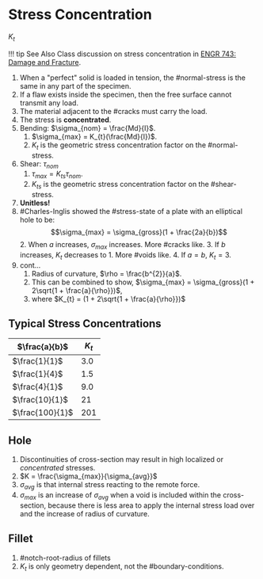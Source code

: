 # Stress Concentration

$K_{t}$

!!! tip See Also
    Class discussion on stress concentration in [ENGR 743: Damage and Fracture](lesson-15-stress-concentration.md).

1. When a "perfect" solid is loaded in tension, the #normal-stress is the same in any part of the specimen.
2. If a flaw exists inside the specimen, then the free surface cannot transmit any load.
3. The material adjacent to the #cracks must carry the load.
4. The stress is **concentrated**.
5. Bending: $\sigma_{nom} = \frac{Md}{I}$.
   1. $\sigma_{max} = K_{t}(\frac{Md}{I})$.
   2. $K_{t}$ is the geometric stress concentration factor on the #normal-stress.
6. Shear: $\tau_{nom}$
   1. $\tau_{max} = K_{ts}\tau_{nom}$.
   2. $K_{ts}$ is the geometric stress concentration factor on the #shear-stress.
7. **Unitless!**
8. #Charles-Inglis showed the #stress-state of a plate with an elliptical hole to be: $$\sigma_{max} = \sigma_{gross}(1 + \frac{2a}{b})$$
   2. When $a$ increases, $\sigma_{max}$ increases. More #cracks like.
   3. If $b$ increases, $K_{t}$ decreases to $1$. More #voids like.
   4. If $a = b$, $K_{t} = 3$.
9. cont...
   1. Radius of curvature, $\rho = \frac{b^{2}}{a}$.
   2. This can be combined to show, $\sigma_{max} = \sigma_{gross}(1 + 2\sqrt{1 + \frac{a}{\rho}})$,
   3. where $K_{t} = (1 + 2\sqrt{1 + \frac{a}{\rho}})$

## Typical Stress Concentrations

$\frac{a}{b}$ | $K_{t}$
-|-
$\frac{1}{1}$ | 3.0
$\frac{1}{4}$ | 1.5
$\frac{4}{1}$ | 9.0
$\frac{10}{1}$ | 21
$\frac{100}{1}$ | 201

## Hole
1. Discontinuities of cross-section may result in high localized or _concentrated_ stresses.
2. $K = \frac{\sigma_{max}}{\sigma_{avg}}$
3. $\sigma_{avg}$ is that internal stress reacting to the remote force. 
4. $\sigma_{max}$ is an increase of $\sigma_{avg}$ when a void is included within the cross-section, because there is less area to apply the internal stress load over and the increase of radius of curvature.

## Fillet
1. #notch-root-radius of fillets
2. $K_{t}$ is only geometry dependent, not the #boundary-conditions.
